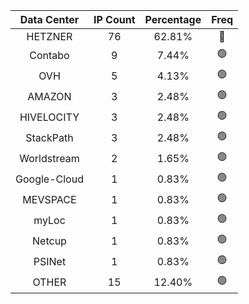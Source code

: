 | Data Center | IP Count | Percentage | Freq |
|:------------:|:--------:|:-----------:|:-----:|
| HETZNER | 76 | 62.81% | 🔴 |
| Contabo | 9 | 7.44% | 🟢 |
| OVH | 5 | 4.13% | 🟢 |
| AMAZON | 3 | 2.48% | 🟢 |
| HIVELOCITY | 3 | 2.48% | 🟢 |
| StackPath | 3 | 2.48% | 🟢 |
| Worldstream | 2 | 1.65% | 🟢 |
| Google-Cloud | 1 | 0.83% | 🟢 |
| MEVSPACE | 1 | 0.83% | 🟢 |
| myLoc | 1 | 0.83% | 🟢 |
| Netcup | 1 | 0.83% | 🟢 |
| PSINet | 1 | 0.83% | 🟢 |
| OTHER | 15 | 12.40% | 🟢 |